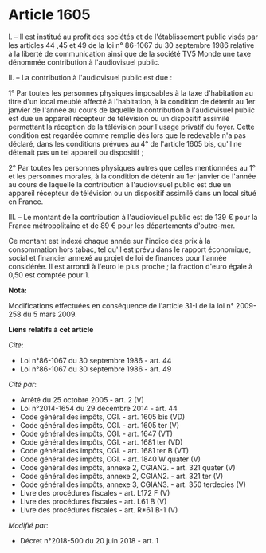 # Article 1605

I. – Il est institué au profit des sociétés et de l'établissement public visés par les articles 44 ,45 et 49 de la loi n°
86-1067 du 30 septembre 1986 relative à la liberté de communication ainsi que de la société TV5 Monde une taxe dénommée
contribution à l'audiovisuel public.

II. – La contribution à l'audiovisuel public est due :

1° Par toutes les personnes physiques imposables à la taxe d'habitation au titre d'un local meublé affecté à l'habitation, à
la condition de détenir au 1er janvier de l'année au cours de laquelle la contribution à l'audiovisuel public est due un
appareil récepteur de télévision ou un dispositif assimilé permettant la réception de la télévision pour l'usage privatif du
foyer. Cette condition est regardée comme remplie dès lors que le redevable n'a pas déclaré, dans les conditions prévues au
4° de l'article 1605 bis, qu'il ne détenait pas un tel appareil ou dispositif ;

2° Par toutes les personnes physiques autres que celles mentionnées au 1° et les personnes morales, à la condition de détenir
au 1er janvier de l'année au cours de laquelle la contribution à l'audiovisuel public est due un appareil récepteur de
télévision ou un dispositif assimilé dans un local situé en France.

III. – Le montant de la contribution à l'audiovisuel public est de 139 € pour la France métropolitaine et de 89 € pour les
départements d'outre-mer.

Ce montant est indexé chaque année sur l'indice des prix à la consommation hors tabac, tel qu'il est prévu dans le rapport
économique, social et financier annexé au projet de loi de finances pour l'année considérée. Il est arrondi à l'euro le plus
proche ; la fraction d'euro égale à 0,50 est comptée pour 1.

**Nota:**

Modifications effectuées en conséquence de l'article 31-I de la loi n° 2009-258 du 5 mars 2009.

**Liens relatifs à cet article**

_Cite_:

  - Loi n°86-1067 du 30 septembre 1986 - art. 44
  - Loi n°86-1067 du 30 septembre 1986 - art. 49

_Cité par_:

  - Arrêté du 25 octobre 2005 - art. 2 (V)
  - Loi n°2014-1654 du 29 décembre 2014 - art. 44
  - Code général des impôts, CGI. - art. 1605 bis (VD)
  - Code général des impôts, CGI. - art. 1605 ter (V)
  - Code général des impôts, CGI. - art. 1647 (VT)
  - Code général des impôts, CGI. - art. 1681 ter (VD)
  - Code général des impôts, CGI. - art. 1681 ter B (VT)
  - Code général des impôts, CGI. - art. 1840 W quater (V)
  - Code général des impôts, annexe 2, CGIAN2. - art. 321 quater (V)
  - Code général des impôts, annexe 2, CGIAN2. - art. 321 ter (V)
  - Code général des impôts, annexe 3, CGIAN3. - art. 350 terdecies (V)
  - Livre des procédures fiscales - art. L172 F (V)
  - Livre des procédures fiscales - art. L61 B (V)
  - Livre des procédures fiscales - art. R*61 B-1 (V)

_Modifié par_:

  - Décret n°2018-500 du 20 juin 2018 - art. 1
